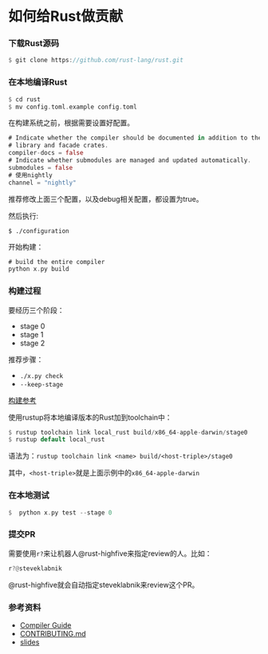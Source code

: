 # 如何给Rust做贡献

### 下载Rust源码

```rust
$ git clone https://github.com/rust-lang/rust.git 
```

### 在本地编译Rust

```rust
$ cd rust
$ mv config.toml.example config.toml
```
在构建系统之前，根据需要设置好配置。

```rust
# Indicate whether the compiler should be documented in addition to the standard
# library and facade crates.
compiler-docs = false
# Indicate whether submodules are managed and updated automatically.
submodules = false
# 使用nightly
channel = "nightly"
```
推荐修改上面三个配置，以及debug相关配置，都设置为true。

然后执行:

```
$ ./configuration
```

开始构建：

```rust
# build the entire compiler
python x.py build
```

### 构建过程

要经历三个阶段：

- stage 0
- stage 1
- stage 2

推荐步骤：

- `./x.py check`
- `--keep-stage`

[构建参考](https://rust-lang-nursery.github.io/rustc-guide/how-to-build-and-run.html#workflow)

使用rustup将本地编译版本的Rust加到toolchain中：

```rust
$ rustup toolchain link local_rust build/x86_64-apple-darwin/stage0
$ rustup default local_rust
```

语法为：`rustup toolchain link <name> build/<host-triple>/stage0 `

其中，`<host-triple>`就是上面示例中的`x86_64-apple-darwin`

### 在本地测试

```rust
$  python x.py test --stage 0
```

### 提交PR

需要使用`r?`来让机器人@rust-highfive来指定review的人。比如：

```rust
r?@steveklabnik
```

@rust-highfive就会自动指定steveklabnik来review这个PR。

### 参考资料

- [Compiler Guide](https://rust-lang-nursery.github.io/rustc-guide/how-to-build-and-run.html)
- [CONTRIBUTING.md](https://github.com/rust-lang/rust/blob/master/CONTRIBUTING.md)
- [slides](http://rust-meetup-paris.github.io/Talks/how_to_contribute/index.html)